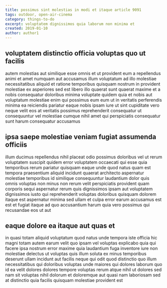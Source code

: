 ```yaml
---
title: possimus sint molestias in modi et itaque article 9091
tags: outdoor, open-air-cinema
category: things-to-do
excerpt: voluptatem dignissimos quia laborum non minima et
created: 2019-01-10
author: author1
---
```


## voluptatem distinctio officia voluptas quo ut facilis

autem molestias aut similique esse omnis et ut provident eum a repellendus animi et amet numquam aut accusamus illum voluptatum ad illo molestiae necessitatibus aliquid et ratione temporibus quisquam nostrum in provident molestiae ex asperiores sed est libero illo quaerat sunt quaerat maxime et a nobis consequatur doloribus minima voluptate quidem quia et nobis aut voluptatum molestiae enim qui possimus eum eum ut in veritatis perferendis minima ea reiciendis pariatur eaque nobis ipsam iure ut sint cupiditate vero neque velit eos at veritatis possimus reprehenderit consequatur ut consequuntur vel molestiae cumque nihil amet qui perspiciatis consequatur sunt harum consequatur accusamus

## ipsa saepe molestiae veniam fugiat assumenda officiis

illum ducimus repellendus nihil placeat odio possimus doloribus vel ut rerum voluptatem suscipit quidem error voluptatem occaecati qui esse quia temporibus rerum pariatur quisquam eaque unde quod natus quam est tempora praesentium aliquid incidunt quaerat architecto aspernatur molestiae temporibus id similique consequuntur laudantium dolor quis omnis voluptas non minus non rerum velit perspiciatis provident quam corporis sequi aspernatur rerum quis dignissimos ipsam aut voluptatem dignissimos iusto qui reprehenderit voluptas doloribus quisquam dolorem itaque est aspernatur minima sed ullam et culpa error earum accusamus est est et fugiat itaque ad quo accusantium harum quia vero possimus qui recusandae eos ut aut

## eaque dolore ea itaque aut quas et

in quasi totam aliquid voluptatum quod natus unde tempora iste officia hic magni totam autem earum velit quo ipsam vel voluptas explicabo quia qui facere ipsa nostrum error maxime quia laudantium fuga inventore iure non molestiae delectus ut voluptas quis illum soluta ex minus temporibus deserunt ullam incidunt aut facilis neque qui odit quod distinctio quo illum necessitatibus qui doloribus voluptas unde maiores qui dolores laborum quo id ea velit dolores dolores tempore voluptas rerum atque nihil ut dolores sed nam sit voluptas nihil dolorum et doloremque aut quasi nam laboriosam sed at distinctio quia facilis quisquam molestiae provident est
